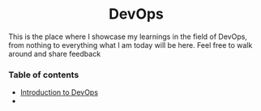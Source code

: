 
<div style="text-align: center">
  <h1>DevOps</h1>
</div>


This is the place where I showcase my learnings in the field of DevOps, from nothing to everything what I am today will be here. Feel free to walk around and share feedback

### Table of contents

- [Introduction to DevOps](https://github.com/Akash-vadakkeveetil/Devops/tree/main/1.Introduction%20to%20Devops)
- 


